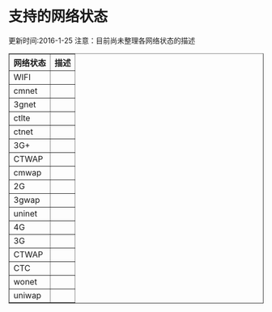 # 支持的网络状态
更新时间:2016-1-25
注意：目前尚未整理各网络状态的描述
<table  border=1>
    <tr>
    <th>网络状态</th>
    <th>描述</th>
    </tr>
    <tr>
    <td>WIFI</td>
    <td></td>
    </tr>
    <tr>
    <td>cmnet</td>
    <td></td>
    </tr>
    <tr>
    <td>3gnet</td>
    <td></td>
    </tr>
    <tr>
    <td>ctlte</td>
    <td></td>
    </tr>
    <tr>
    <td>ctnet</td>
    <td></td>
    </tr>
    <tr>
    <td>3G+</td>
    <td></td>
    </tr>
    <tr>
    <td>CTWAP</td>
    <td></td>
    </tr>
    </tr>
    <tr>
    <td>cmwap</td>
    <td></td>
    </tr>
    </tr>
    <tr>
    <td>2G</td>
    <td></td>
    </tr>
    </tr>
    <tr>
    <td>3gwap</td>
    <td></td>
    </tr>
    </tr>
    <tr>
    <td>uninet</td>
    <td></td>
    </tr>
    </tr>
    <tr>
    <td>4G</td>
    <td></td>
    </tr>
    </tr>
    <tr>
    <td>3G</td>
    <td></td>
    </tr>
    </tr>
    <tr>
    <td>CTWAP</td>
    <td></td>
    </tr>
    </tr>
    <tr>
    <td>CTC</td>
    <td></td>
    </tr>
    </tr>
    <tr>
    <td>wonet</td>
    <td></td>
    </tr>
    </tr>
    <tr>
    <td>uniwap</td>
    <td></td>
    </tr>
</table>